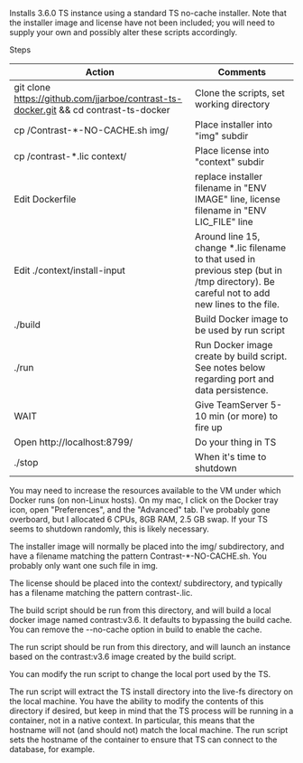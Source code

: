 Installs 3.6.0 TS instance using a standard TS no-cache installer.
Note that the installer image and license have not been included; you will
need to supply your own and possibly alter these scripts accordingly.

Steps

|Action|Comments|
|---|---|
| git clone https://github.com/jjarboe/contrast-ts-docker.git && cd contrast-ts-docker | Clone the scripts, set working directory |
| cp <path-to>/Contrast-*-NO-CACHE.sh img/ | Place installer into "img" subdir |
| cp <path-to>/contrast-*.lic context/ | Place license into "context" subdir |
| Edit Dockerfile | replace installer filename in "ENV IMAGE" line, license filename in "ENV LIC_FILE" line |
| Edit ./context/install-input | Around line 15, change *.lic filename to that used in previous step (but in /tmp directory).  Be careful not to add new lines to the file. |
| ./build | Build Docker image to be used by run script |
| ./run | Run Docker image create by build script.  See notes below regarding port and data persistence. |
| WAIT | Give TeamServer 5-10 min (or more) to fire up |
| Open http://localhost:8799/ | Do your thing in TS |
| ./stop | When it's time to shutdown |


You may need to increase the resources available to the VM under which
Docker runs (on non-Linux hosts).  On my mac, I click on the Docker tray icon,
open "Preferences", and the "Advanced" tab.  I've probably gone overboard,
but I allocated 6 CPUs, 8GB RAM, 2.5 GB swap.  If your TS seems to shutdown
randomly, this is likely necessary.

The installer image will normally be placed into the img/ subdirectory, and
have a filename matching the pattern Contrast-*-NO-CACHE.sh.  You probably
only want one such file in img.

The license should be placed into the context/ subdirectory, and typically
has a filename matching the pattern contrast-<date>.lic.

The build script should be run from this directory, and will build a local
docker image named contrast:v3.6.  It defaults to bypassing the build cache.
You can remove the --no-cache option in build to enable the cache.

The run script should be run from this directory, and will launch an instance
based on the contrast:v3.6 image created by the build script.

You can modify the run script to change the local port used by the TS.

The run script will extract the TS install directory into the live-fs
directory on the local machine.  You have the ability to modify the
contents of this directory if desired, but keep in mind that the TS process
will be running in a container, not in a native context.  In particular, this
means that the hostname will not (and should not) match the local machine.
The run script sets the hostname of the container to ensure that TS can
connect to the database, for example.
